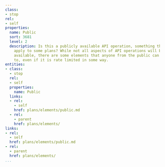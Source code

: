 ```yaml
---
class:
- stop
rel:
- self
properties:
  name: Public
  sort: 3681
  level: 2
  description: Is this a publicly available API operation, something that may only
    apply to some plans? While not all aspects of API operations will be 100% publicly
    available, there are some elements that anyone from the public can gain access
    to, even if it is rate limited in some way.
entities:
- class:
  - stop
  rel:
  - self
  properties:
    name: Public
  links:
  - rel:
    - self
    href: plans/elements/public.md
  - rel:
    - parent
    href: plans/elements/
links:
- rel:
  - self
  href: plans/elements/public.md
- rel:
  - parent
  href: plans/elements/
...
```

